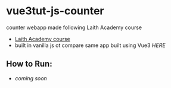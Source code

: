 # vue3tut-js-counter
counter webapp made following Laith Academy course

- [Laith Academy course](https://youtu.be/I_xLMmNeLDY)
- built in vanilla js ot compare same app built using Vue3 *HERE*

## How to Run:
- *coming soon*
